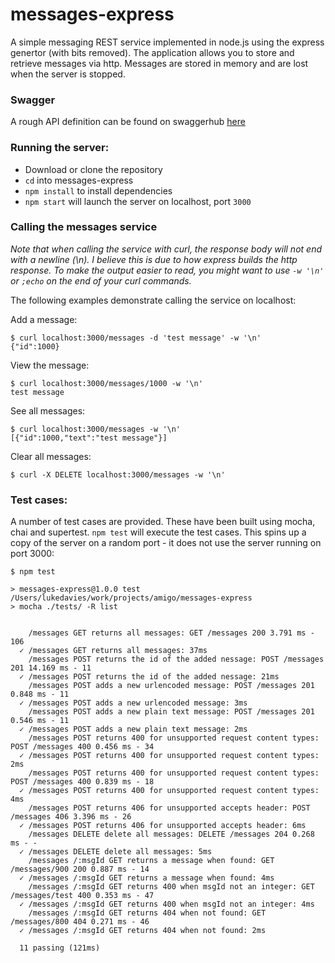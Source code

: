 # messages-express

A simple messaging REST service implemented in node.js using the express genertor (with bits removed).
The application allows you to store and retrieve messages via http.
Messages are stored in memory and are lost when the server is stopped.

### Swagger

A rough API definition can be found on swaggerhub [here](https://app.swaggerhub.com/apis/Luke-Davies/Messages_API/1.0.0)

### Running the server:

- Download or clone the repository
- `cd` into messages-express
- `npm install` to install dependencies
- `npm start` will launch the server on localhost, port `3000`

### Calling the messages service

*Note that when calling the service with curl, the response body will not end with a newline (\n). I believe this is due to how express builds the http response. To make the output easier to read, you might want to use `-w '\n'` or `;echo` on the end of your curl commands.*

The following examples demonstrate calling the service on localhost:

Add a message:
```
$ curl localhost:3000/messages -d 'test message' -w '\n'
{"id":1000}
```
View the message:
```
$ curl localhost:3000/messages/1000 -w '\n'
test message
```
See all messages:
```
$ curl localhost:3000/messages -w '\n'
[{"id":1000,"text":"test message"}]
```
Clear all messages:
```
$ curl -X DELETE localhost:3000/messages -w '\n'

```

### Test cases:
A number of test cases are provided. These have been built using mocha, chai and supertest.
`npm test` will execute the test cases. This spins up a copy of the server on a random port - it does not use the server running on port 3000:

```
$ npm test

> messages-express@1.0.0 test /Users/lukedavies/work/projects/amigo/messages-express
> mocha ./tests/ -R list


    /messages GET returns all messages: GET /messages 200 3.791 ms - 106
  ✓ /messages GET returns all messages: 37ms
    /messages POST returns the id of the added nessage: POST /messages 201 14.169 ms - 11
  ✓ /messages POST returns the id of the added nessage: 21ms
    /messages POST adds a new urlencoded message: POST /messages 201 0.848 ms - 11
  ✓ /messages POST adds a new urlencoded message: 3ms
    /messages POST adds a new plain text message: POST /messages 201 0.546 ms - 11
  ✓ /messages POST adds a new plain text message: 2ms
    /messages POST returns 400 for unsupported request content types: POST /messages 400 0.456 ms - 34
  ✓ /messages POST returns 400 for unsupported request content types: 2ms
    /messages POST returns 400 for unsupported request content types: POST /messages 400 0.839 ms - 18
  ✓ /messages POST returns 400 for unsupported request content types: 4ms
    /messages POST returns 406 for unsupported accepts header: POST /messages 406 3.396 ms - 26
  ✓ /messages POST returns 406 for unsupported accepts header: 6ms
    /messages DELETE delete all messages: DELETE /messages 204 0.268 ms - -
  ✓ /messages DELETE delete all messages: 5ms
    /messages /:msgId GET returns a message when found: GET /messages/900 200 0.887 ms - 14
  ✓ /messages /:msgId GET returns a message when found: 4ms
    /messages /:msgId GET returns 400 when msgId not an integer: GET /messages/test 400 0.353 ms - 47
  ✓ /messages /:msgId GET returns 400 when msgId not an integer: 4ms
    /messages /:msgId GET returns 404 when not found: GET /messages/800 404 0.271 ms - 46
  ✓ /messages /:msgId GET returns 404 when not found: 2ms

  11 passing (121ms)

```


